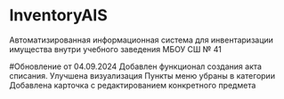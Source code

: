 # InventoryAIS
 Автоматизированная информационная система для инвентаризации имущества внутри учебного заведения МБОУ СШ № 41


#Обновление от 04.09.2024
Добавлен функционал создания акта списания.
Улучшена визуализация 
Пункты меню убраны в категории
Добавлена карточка с редактированием конкретного предмета
